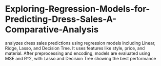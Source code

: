 # Exploring-Regression-Models-for-Predicting-Dress-Sales-A-Comparative-Analysis
analyzes dress sales predictions using regression models including Linear, Ridge, Lasso, and Decision Tree. It uses features like style, price, and material. After preprocessing and encoding, models are evaluated using MSE and R^2, with Lasso and Decision Tree showing the best performance
